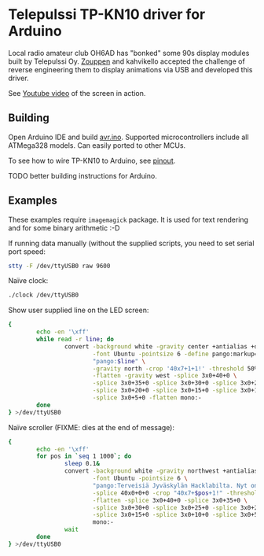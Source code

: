 # Telepulssi TP-KN10 driver for Arduino

Local radio amateur club OH6AD has "bonked" some 90s display modules
built by Telepulssi Oy. [Zouppen](https://twitter.com/zouppen) and
kahvikello accepted the challenge of reverse engineering them to
display animations via USB and developed this driver.

See [Youtube video](https://www.youtube.com/watch?v=fZEshGM8jz8) of
the screen in action.

## Building

Open Arduino IDE and build
[avr.ino](avr/avr.ino). Supported
microcontrollers include all ATMega328 models. Can easily ported to
other MCUs.

To see how to wire TP-KN10 to Arduino, see [pinout](pinout.md).

TODO better building instructions for Arduino.

## Examples

These examples require `imagemagick` package. It is used for text
rendering and for some binary arithmetic :-D

If running data manually (without the supplied scripts, you need to
set serial port speed:

```sh
stty -F /dev/ttyUSB0 raw 9600
```

Naïve clock:

```sh
./clock /dev/ttyUSB0
```

Show user supplied line on the LED screen:

```sh
{
        echo -en '\xff'
        while read -r line; do
                convert -background white -gravity center +antialias +dither \
                        -font Ubuntu -pointsize 6 -define pango:markup=false \
                        "pango:$line" \
                        -gravity north -crop '40x7+1+1!' -threshold 50% \
                        -flatten -gravity west -splice 3x0+40+0 \
                        -splice 3x0+35+0 -splice 3x0+30+0 -splice 3x0+25+0 \
                        -splice 3x0+20+0 -splice 3x0+15+0 -splice 3x0+10+0 \
                        -splice 3x0+5+0 -flatten mono:-
        done
} >/dev/ttyUSB0
```

Naïve scroller (FIXME: dies at the end of message):

```sh
{
        echo -en '\xff'
        for pos in `seq 1 1000`; do
                sleep 0.1&
                convert -background white -gravity northwest +antialias +dither \
                        -font Ubuntu -pointsize 6 \
                        "pango:Terveisiä Jyväskylän Hacklabilta. Nyt on `date '+%d.%m.%Y %H:%M:%S'`. Moimoi!" \
                        -splice 40x0+0+0 -crop "40x7+$pos+1!" -threshold 50% \
                        -flatten -splice 3x0+40+0 -splice 3x0+35+0 \
                        -splice 3x0+30+0 -splice 3x0+25+0 -splice 3x0+20+0 \
                        -splice 3x0+15+0 -splice 3x0+10+0 -splice 3x0+5+0 \
                        mono:-
                wait
        done
} >/dev/ttyUSB0
```
